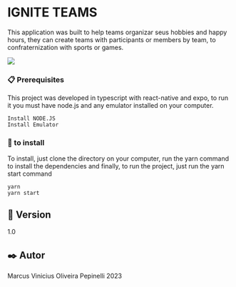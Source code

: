 # IGNITE TEAMS

This application was built to help teams organizar seus hobbies and happy hours, they can create teams with participants or members by team, to confraternization with sports or games.

<Img src="src/assets/screen.png"/>


### 📋 Prerequisites

This project was developed in typescript with react-native and expo, to run it you must have node.js and any emulator installed on your computer.

```
Install NODE.JS
Install Emulator

```

### 🔧 to install

To install, just clone the directory on your computer, run the yarn command to install the dependencies and finally, to run the project, just run the yarn start command

```
yarn
yarn start
```

## 📌 Version

1.0 

## ✒️ Autor

Marcus Vinicius Oliveira Pepinelli 2023


